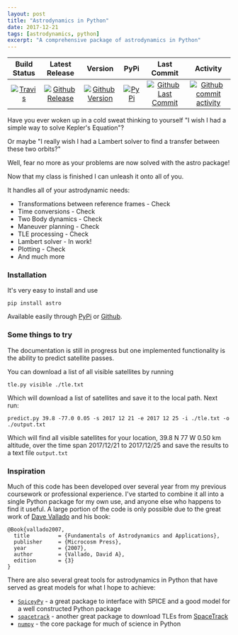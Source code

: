 ```yaml
---
layout: post
title: "Astrodynamics in Python"
date: 2017-12-21
tags: [astrodynamics, python]
excerpt: "A comprehensive package of astrodynamics in Python"
---
```

| Build Status                             | Latest Release                                      | Version                                             | PyPi                                 | Last Commit                                                     | Activity                                                      |
| :--------------------------------------: | :--------------------------:                        | :----:                                              | :----:                               | :------:                                                        | :------:                                                      |
| [![Travis][travis_shield]][travis]       | [![Github Release][release_shield]][github_release] | [![Github Version][version_shield]][github_version] | [![PyPi][pypi_shield]][pypi_version] | [![Github Last Commit][last_commit_shield]][github_last_commit] | [![Github commit activity][activity_shield]][github_activity] |


[travis_shield]: https://travis-ci.org/skulumani/astro.svg?branch=master 
[release_shield]: https://img.shields.io/github/release/skulumani/astro.svg
[version_shield]: https://badge.fury.io/gh/skulumani%2Fastro.svg
[pypi_shield]: https://badge.fury.io/py/astro.svg
[last_commit_shield]: https://img.shields.io/github/last-commit/skulumani/astro.svg
[activity_shield]: https://img.shields.io/github/commit-activity/y/skulumani/astro.svg

[travis]: https://travis-ci.org/skulumani/astro
[github_release]: https://github.com/skulumani/astro/releases/latest
[github_version]: https://github.com/skulumani/astro
[pypi_version]: https://badge.fury.io/py/astro
[github_last_commit]: https://github.com/skulumani/astro/commits/master
[github_activity]: https://github.com/skulumani/astro/graphs/commit-activity

Have you ever woken up in a cold sweat thinking to yourself "I wish I had a simple way to solve Kepler's Equation"?

Or maybe "I really wish I had a Lambert solver to find a transfer between these two orbits?"

Well, fear no more as your problems are now solved with the astro package!

Now that my class is finished I can unleash it onto all of you. 

It handles all of your astrodynamic needs:
* Transformations between reference frames - Check
* Time conversions - Check
* Two Body dynamics - Check
* Maneuver planning - Check
* TLE processing - Check
* Lambert solver - In work!
* Plotting - Check
* And much more

### Installation

It's very easy to install and use

~~~
pip install astro
~~~

Available easily through [PyPi][pypi_version] or [Github][github_version].

### Some things to try

The documentation is still in progress but one implemented functionality is the ability to predict satellite passes. 

You can download a list of all visible satellites by running

~~~
tle.py visible ./tle.txt
~~~

Which will download a list of satellites and save it to the local path.
Next run:

~~~
predict.py 39.8 -77.0 0.05 -s 2017 12 21 -e 2017 12 25 -i ./tle.txt -o ./output.txt
~~~

Which will find all visible satellites for your location, 39.8 N 77 W 0.50 km altitude, over the time span 2017/12/21 to 2017/12/25 and save the results to a text file `output.txt`


### Inspiration

Much of this code has been developed over several year from my previous coursework or professional experience.
I've started to combine it all into a single Python package for my own use, and anyone else who happens to find it useful.
A large portion of the code is only possible due to the great work of [Dave Vallado](https://www.celestrak.com/software/vallado-sw.asp) and his book:

~~~
@Book{vallado2007,
  title         = {Fundamentals of Astrodynamics and Applications},
  publisher     = {Microcosm Press},
  year          = {2007},
  author        = {Vallado, David A},
  edition       = {3}
}
~~~

There are also several great tools for astrodynamics in Python that have served as great models for what I hope to achieve:

* [`SpiceyPy`](https://github.com/AndrewAnnex/SpiceyPy) - a great package to interface with SPICE and a good model for a well constructed Python package
* [`spacetrack`](https://github.com/python-astrodynamics/spacetrack) - another great package to download TLEs from [SpaceTrack](https://www.space-track.org)
* [`numpy`](http://www.numpy.org/) - the core package for much of science in Python

